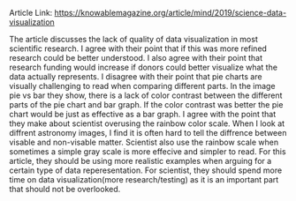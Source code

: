 Article Link:
https://knowablemagazine.org/article/mind/2019/science-data-visualization

The article discusses the lack of quality of data visualization in most scientific research.
I agree with their point that if this was more refined research could be better understood.
I also agree with their point that research funding would increase if donors could better visualize what the data actually represents.
I disagree with their point that pie charts are visually challenging to read when comparing different parts.
In the image pie vs bar they show, there is a lack of color contrast between the different parts of the pie chart and bar graph.
If the color contrast was better the pie chart would be just as effective as a bar graph.
I agree with the point that they make about scientist overusing the rainbow color scale.
When I look at diffrent astronomy images, I find it is often hard to tell the diffrence between visable and non-visable matter.
Scientist also use the rainbow scale when sometimes a simple gray scale is more effecive and simpler to read.
For this article, they should be using more realistic examples when arguing for a certain type of data reperesentation.
For scientist, they should spend more time on data visualization(more research/testing) as it is an important part that should not be overlooked.
